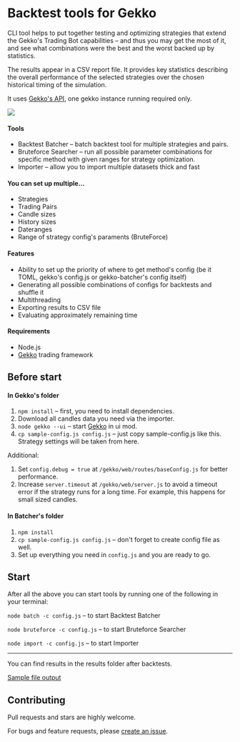 # Backtest tools for Gekko

CLI tool helps to put together testing and optimizing strategies that extend the  Gekko's Trading Bot capabilities – and thus you may get the most of it, and see what combinations were the best and the worst backed up by statistics.

The results appear in a CSV report file. It provides key statistics describing the overall performance of the selected strategies over the chosen historical timing of the simulation.

It uses [Gekko's API](https://gekko.wizb.it/docs/internals/server_api.html#POST-api-backtest), one gekko instance running required only.

![](https://user-images.githubusercontent.com/25667028/53367299-d0872800-3956-11e9-9e09-d291e3b6e851.gif)

#### Tools

- Backtest Batcher – batch backtest tool for multiple strategies and pairs.
- Bruteforce Searcher – run all possible parameter combinations for specific method with given ranges for strategy optimization.
- Importer – allow you to import multiple datasets thick and fast

#### You can set up multiple…

- Strategies
- Trading Pairs
- Candle sizes
- History sizes
- Dateranges
- Range of strategy config's paraments (BruteForce)

#### Features

- Ability to set up the priority of where to get method's config (be it TOML, gekko's config.js or gekko-batcher's config itself)
- Generating all possible combinations of configs for backtests and shuffle it
- Multithreading
- Exporting results to CSV file
- Evaluating approximately remaining time

#### Requirements

- Node.js
- [Gekko](https://github.com/askmike/gekko/releases) trading framework

## Before start

#### In Gekko's folder

1. `npm install` – first, you need to install dependencies.
2. Download all candles data you need via the importer.
3. `node gekko --ui` – start [Gekko](https://github.com/askmike/gekko) in ui mod.
4. `cp sample-config.js config.js` – just copy sample-config.js like this. Strategy settings will be taken from here.

Additional:

1. Set `config.debug = true` at `/gekko/web/routes/baseConfig.js` for better performance.
2. Increase `server.timeout` at `/gekko/web/server.js` to avoid a timeout error if the strategy runs for a long time. For example, this happens for small sized candles.

#### **In Batcher's folder**  

1. `npm install`
2. `cp sample-config.js config.js` – don't forget to create config file as well.
3. Set up everything you need in `config.js` and you are ready to go.

## Start

After all the above you can start tools by running one of the following in your terminal:

`node batch -c config.js` – to start Backtest Batcher

`node bruteforce -c config.js` – to start Bruteforce Searcher

`node import -c config.js` –  to start Importer

---

You can find results in the results folder after backtests.

[Sample file output](https://github.com/nicolay-zlobin/gekko-batcher/blob/master/sample_results.csv)

## Contributing

Pull requests and stars are highly welcome.

For bugs and feature requests, please [create an issue](https://github.com/nicolay-zlobin/gekko-batcher/issues/new).
